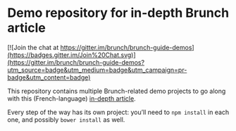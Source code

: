 # Demo repository for in-depth Brunch article

[![Join the chat at https://gitter.im/brunch/brunch-guide-demos](https://badges.gitter.im/Join%20Chat.svg)](https://gitter.im/brunch/brunch-guide-demos?utm_source=badge&utm_medium=badge&utm_campaign=pr-badge&utm_content=badge)

This repository contains multiple Brunch-related demo projects to go along with this (French-language) [in-depth article](http://www.js-attitude.fr/2015/03/04/brunch-mon-builder-prefere/).

Every step of the way has its own project: you’ll need to `npm install` in each one, and possibly `bower install` as well.
